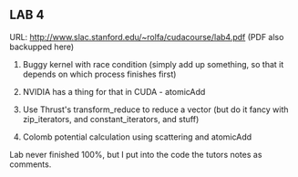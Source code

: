 ## LAB 4 ##
URL: http://www.slac.stanford.edu/~rolfa/cudacourse/lab4.pdf (PDF also backupped here)

1. Buggy kernel with race condition (simply add up something, so that it depends on which process finishes first)

2. NVIDIA has a thing for that in CUDA - atomicAdd

3. Use Thrust's transform_reduce to reduce a vector (but do it fancy with zip_iterators, and constant_iterators, and stuff)

4. Colomb potential calculation using scattering and atomicAdd


Lab never finished 100%, but I put into the code the tutors notes as comments.
